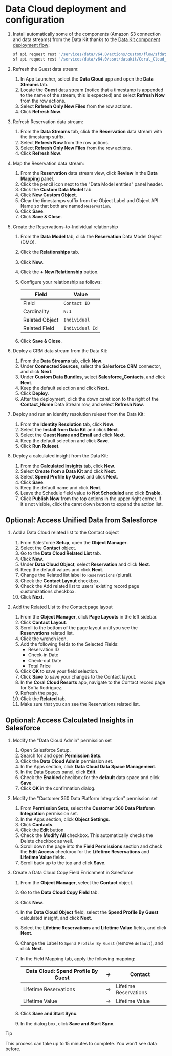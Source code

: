 # Data Cloud deployment and configuration

1. Install automatically some of the components (Amazon S3 connection and data streams) from the Data Kit thanks to the [Data Kit component deployment flow](https://developer.salesforce.com/docs/platform/data-cloud-dev/guide/dc-deploy_data_kit_components.html):

    ```bash
    sf api request rest '/services/data/v64.0/actions/custom/flow/sfdatakit__DeployDataKitComponents' --method POST --body @config/data-kit-deploy.json
    sf api request rest '/services/data/v64.0/ssot/datakit/Coral_Cloud_Data_Kit_Sample_App?asyncMode=true' --method POST --body @config/data-kit-set-s3-credentials.json
    ```

1. Refresh the Guest data stream:
    1. In App Launcher, select the **Data Cloud** app and open the **Data Streams** tab.
    1. Locate the **Guest** data stream (notice that a timestamp is appended to the name of the stream, this is expected) and select **Refresh Now** from the row actions.
    1. Select **Refresh Only New Files** from the row actions.
    1. Click **Refresh Now**.

1. Refresh Reservation data stream:
    1. From the **Data Streams** tab, click the **Reservation** data stream with the timestamp suffix.
    1. Select **Refresh Now** from the row actions.
    1. Select **Refresh Only New Files** from the row actions.
    1. Click **Refresh Now**.

1. Map the Reservation data stream:
    1. From the **Reservation** data stream view, click **Review** in the **Data Mapping** panel.
    1. Click the pencil icon next to the "Data Model entities" panel header.
    1. Click the **Custom Data Model** tab.
    1. Click **New Custom Object**.
    1. Clear the timestamps suffix from the Object Label and Object API Name so that both are named `Reservation`.
    1. Click **Save**.
    1. Click **Save & Close**.

1. Create the Reservations-to-Individual relationship
    1. From the **Data Model** tab, click the **Reservation** Data Model Object (DMO).
    1. Click the **Relationships** tab.
    1. Click **New**.
    1. Click the **+ New Relationship** button.
    1. Configure your relationship as follows:

        | **Field**      | **Value**       |
        | -------------- | --------------- |
        | Field          | `Contact ID`    |
        | Cardinality    | `N:1`           |
        | Related Object | `Individual`    |
        | Related Field  | `Individual Id` |

    1. Click **Save & Close**.

1. Deploy a CRM data stream from the Data Kit:
    1. From the **Data Streams** tab, click **New**.
    1. Under **Connected Sources**, select the **Salesforce CRM** connector, and click **Next**.
    1. Under **Custom Data Bundles**, select **Salesforce_Contacts**, and click **Next**.
    1. Keep the default selection and click **Next**.
    1. Click **Deploy**.
    1. After the deployment, click the down caret icon to the right of the **Contact_Home** Data Stream row, and select **Refresh Now**.

1. Deploy and run an identity resolution ruleset from the Data Kit:
    1. From the **Identity Resolution** tab, click **New**.
    1. Select the **Install from Data Kit** and click **Next**.
    1. Select the **Guest Name and Email** and click **Next**.
    1. Keep the default selection and click **Save**.
    1. Click **Run Ruleset**.

1. Deploy a calculated insight from the Data Kit:
    1. From the **Calculated Insights** tab, click **New**.
    1. Select **Create from a Data Kit** and click **Next**.
    1. Select **Spend Profile by Guest** and click **Next**.
    1. Click **Save**.
    1. Keep the default name and click **Next**.
    1. Leave the Schedule field value to **Not Scheduled** and click **Enable**.
    1. Click **Publish Now** from the top actions in the upper right corner. If it's not visible, click the caret down button to expand the action list.

## Optional: Access Unified Data from Salesforce

1. Add a Data Cloud related list to the Contact object
    1. From Salesforce **Setup**, open the **Object Manager**.
    1. Select the **Contact** object.
    1. Go to the **Data Cloud Related List** tab.
    1. Click **New**.
    1. Under **Data Cloud Object**, select **Reservation** and click **Next**.
    1. Keep the default values and click **Next**.
    1. Change the Related list label to `Reservations` (plural).
    1. Check the **Contact Layout** checkbox.
    1. Check the Add related list to users’ existing record page customizations checkbox.
    1. Click **Next**.

1. Add the Related List to the Contact page layout
    1. From the **Object Manager**, click **Page Layouts** in the left sidebar.
    1. Click **Contact Layout**.
    1. Scroll to the bottom of the page layout until you see the **Reservations** related list.
    1. Click the wrench icon.
    1. Add the following fields to the Selected Fields:
        - Reservation ID
        - Check-in Date
        - Check-out Date
        - Total Price
    1. Click **OK** to save your field selection.
    1. Click **Save** to save your changes to the Contact layout.
    1. In the **Coral Cloud Resorts** app, navigate to the Contact record page for Sofia Rodriguez.
    1. Refresh the page.
    1. Click the **Related** tab.
    1. Make sure that you can see the Reservations related list.

## Optional: Access Calculated Insights in Salesforce

1. Modify the "Data Cloud Admin" permission set
    1. Open Salesforce Setup.
    1. Search for and open **Permission Sets**.
    1. Click the **Data Cloud Admin** permission set.
    1. In the Apps section, click **Data Cloud Data Space Management**.
    1. In the Data Spaces panel, click **Edit**.
    1. Check the **Enabled** checkbox for the **default** data space and click **Save**.
    1. Click **OK** in the confirmation dialog.

1. Modify the "Customer 360 Data Platform Integration" permission set
    1. From **Permission Sets**, select the **Customer 360 Data Platform Integration** permission set.
    1. In the Apps section, click **Object Settings**.
    1. Click **Contacts**.
    1. Click the **Edit** button.
    1. Check the **Modify All** checkbox. This automatically checks the Delete checkbox as well.
    1. Scroll down the page into the **Field Permissions** section and check the **Edit Access** checkbox for the **Lifetime Reservations** and **Lifetime Value** fields.
    1. Scroll back up to the top and click **Save**.

1. Create a Data Cloud Copy Field Enrichment in Salesforce
    1. From the **Object Manager**, select the **Contact** object.
    1. Go to the **Data Cloud Copy Field** tab.
    1. Click **New**.
    1. In the **Data Cloud Object** field, select the **Spend Profile By Guest** calculated insight, and click **Next**.
    1. Select the **Lifetime Reservations** and **Lifetime Value** fields, and click **Next**.
    1. Change the Label to `Spend Profile By Guest` (remove `default`), and click **Next**.
    1. In the Field Mapping tab, apply the following mapping:

        | **Data Cloud: Spend Profile By Guest** | →   | **Contact**           |
        | -------------------------------------- | --- | --------------------- |
        | Lifetime Reservations                  | →   | Lifetime Reservations |
        | Lifetime Value                         | →   | Lifetime Value        |

    1. Click **Save and Start Sync**.
    1. In the dialog box, click **Save and Start Sync**.

> [!TIP]
> This process can take up to 15 minutes to complete. You won't see data before.
